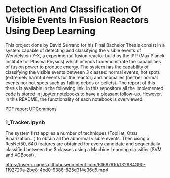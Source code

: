 # Detection And Classification Of Visible Events In Fusion Reactors Using Deep Learning

This project done by David Serrano for his Final Bachelor Thesis consist in a system capable of detecting and classifying the visible events of Wendelstein 7-X, a experimental fusion reactor build by the IPP (Max Planck Institute for Plasma Physics) which intends to demonstrate the capabilities of fusion power to produce energy. The system has the capability of classifying the visible events between 3 classes: normal events, hot spots (extremely harmful events for the reactor) and anomalies (neither normal events nor hot spots such as falling debris or pellets). The report of this thesis is available in the following link. In this repository all the implemented code is stored in jupyter notebooks to have a pleasant follow-up. However, in this README, the functionality of each notebook is overviewed.

[PDF report]()
[UPCommons](https://upcommons.upc.edu/handle/2117/356904) 

### 1_Tracker.ipynb


The system first applies a number of techniques (TopHat, Otsu Binarization...) to obtain all the abnormal visible events. Then using a ResNet50, 640 features are obtained for every candidate and sequentially classified between the 3 classes using a Machine Learning classifier (SVM and XGBoost).

https://user-images.githubusercontent.com/61697910/132984390-1192729a-2be8-4bd0-9388-825d314e36d5.mp4

